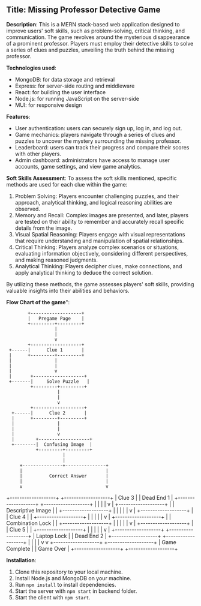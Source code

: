 ## Title: Missing Professor Detective Game

**Description**: This is a MERN stack-based web application designed to improve users' soft skills, such as problem-solving, critical thinking, and communication. The game revolves around the mysterious disappearance of a prominent professor. Players must employ their detective skills to solve a series of clues and puzzles, unveiling the truth behind the missing professor.

**Technologies used**:
- MongoDB: for data storage and retrieval
- Express: for server-side routing and middleware
- React: for building the user interface
- Node.js: for running JavaScript on the server-side
- MUI: for responsive design

**Features**:
- User authentication: users can securely sign up, log in, and log out.
- Game mechanics: players navigate through a series of clues and puzzles to uncover the mystery surrounding the missing professor.
- Leaderboard: users can track their progress and compare their scores with other players.
- Admin dashboard: administrators have access to manage user accounts, game settings, and view game analytics.

**Soft Skills Assessment**:
To assess the soft skills mentioned, specific methods are used for each clue within the game:

1.	Problem Solving: Players encounter challenging puzzles, and their approach, analytical thinking, and logical reasoning abilities are observed.
2.	Memory and Recall: Complex images are presented, and later, players are tested on their ability to remember and accurately recall specific details from the image.
3.	Visual Spatial Reasoning: Players engage with visual representations that require understanding and manipulation of spatial relationships.
4.	Critical Thinking: Players analyze complex scenarios or situations, evaluating information objectively, considering different perspectives, and making reasoned judgments.
5.	Analytical Thinking: Players decipher clues, make connections, and apply analytical thinking to deduce the correct solution.

By utilizing these methods, the game assesses players' soft skills, providing valuable insights into their abilities and behaviors.

**Flow Chart of the game**":

            +-------------------+
            |   Pregame Page    |
            +---------+---------+
                      |
                      |
                      v
            +-------------------+
     +------|      Clue 1       |
     |      +---------+---------+
     |                |
     |                |
     |                v
     |       +-------------------+
     +-------|     Solve Puzzle   |
             +---------+---------+
                       |
                       |
                       v
             +-------------------+
      +------|      Clue 2       |
      |      +---------+---------+
      |                |
      |                |
      |                v
      |        +-------------------+
      +--------|  Confusing Image  |
               +---------+---------+
                         |
                         |
         +---------------+---------------+
         |                               |
         |          Correct Answer       |
         |                               |
         v                               v
+-------------------+           +-------------------+
|      Clue 3       |           |     Dead End 1    |
+-------------------+           +-------------------+
         |                               |
         |                               |
         v                               |
+-------------------+                     |
| Descriptive Image |                     |
+-------------------+                     |
         |                               |
         |                               |
         v                               |
+-------------------+                     |
|      Clue 4       |                     |
+-------------------+                     |
         |                               |
         |                               |
         v                               |
+-------------------+                     |
|  Combination Lock |                     |
+-------------------+                     |
         |                               |
         |                               |
         v                               |
+-------------------+                     |
|      Clue 5       |                     |
+-------------------+                     |
         |                               |
         |                               |
         v                               |
+-------------------+           +-------------------+
|   Laptop Lock     |           |     Dead End 2    |
+-------------------+           +-------------------+
         |                               |
         |                               |
         v                               v
+-------------------+           +-------------------+
|    Game Complete  |           |    Game Over      |
+-------------------+           +-------------------+


**Installation**:
1. Clone this repository to your local machine.
2. Install Node.js and MongoDB on your machine.
3. Run `npm install` to install dependencies.
4. Start the server with `npm start` in backend folder.
5. Start the client with `npm start`.

